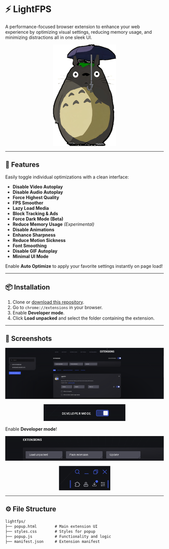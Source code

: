 # ⚡ LightFPS

A performance-focused browser extension to enhance your web experience by optimizing visual settings, reducing memory usage, and minimizing distractions all in one sleek UI.

<p align="center">
  <img src="https://github.com/KloBraticc/LightFPS/blob/main/Icon.png" alt="LightFPS Banner" width="200"/>
</p>

---

## 🚀 Features

Easily toggle individual optimizations with a clean interface:

- **Disable Video Autoplay**
- **Disable Audio Autoplay**
- **Force Highest Quality**
- **FPS Smoother**
- **Lazy Load Media**
- **Block Tracking & Ads**
- **Force Dark Mode (Beta)**
- **Reduce Memory Usage** *(Experimental)*
- **Disable Animations**
- **Enhance Sharpness**
- **Reduce Motion Sickness**
- **Font Smoothing**
- **Disable GIF Autoplay**
- **Minimal UI Mode**

Enable **Auto Optimize** to apply your favorite settings instantly on page load!

---

## 📦 Installation

1. Clone or [download this repository](https://github.com/KloBraticc/LightFPS).
2. Go to `chrome://extensions` in your browser.
3. Enable **Developer mode**.
4. Click **Load unpacked** and select the folder containing the extension.

---

## 📸 Screenshots

<p align="center">
  <img src="https://github.com/KloBraticc/LightFPS/blob/main/Image1.png" alt="A"/>
</p>

<p align="center">
  <img src="https://github.com/KloBraticc/LightFPS/blob/main/Image2.png" alt="B"/>
</p>

Enable **Developer mode**!

<p align="center">
  <img src="https://github.com/KloBraticc/LightFPS/blob/main/Image3.png" alt="C"/>
</p>

<p align="center">
  <img src="https://github.com/KloBraticc/LightFPS/blob/main/Image4.png" alt="DWOW"/>
</p>

---

## ⚙️ File Structure

```plaintext
lightfps/
├── popup.html        # Main extension UI
├── styles.css        # Styles for popup
├── popup.js          # Functionality and logic
├── manifest.json     # Extension manifest
